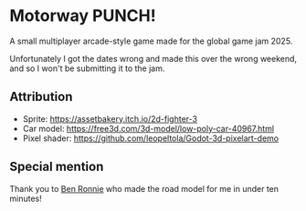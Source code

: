 # Motorway PUNCH!

A small multiplayer arcade-style game made for the global game jam 2025.

Unfortunately I got the dates wrong and made this over the wrong weekend, and so I won't be submitting it to the jam.

## Attribution

- Sprite: https://assetbakery.itch.io/2d-fighter-3
- Car model: https://free3d.com/3d-model/low-poly-car-40967.html
- Pixel shader: https://github.com/leopeltola/Godot-3d-pixelart-demo

## Special mention

Thank you to [Ben Ronnie](https://www.linkedin.com/in/benjamin-ronnie-2272a8226/) who made the road model for me in under ten minutes!